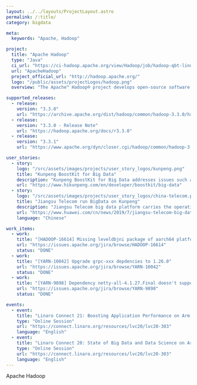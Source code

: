 ```yaml
---
layout: ../../layouts/ProjectLayout.astro
permalink: /:title/
category: bigdata

meta:
  keywords: "Apache, Hadoop"

project:
  title: "Apache Hadoop"
  type: "Java"
  ci_url: "https://ci-hadoop.apache.org/view/Hadoop/job/hadoop-qbt-linux-ARM-trunk/"
  url: "ApacheHadoop"
  project_official_url: "http://hadoop.apache.org/"
  logo: "/public/assets/projectLogos/hadoop.png"
  overview: "The Apache™ Hadoop® project develops open-source software for reliable, scalable, distributed computing. The Apache Hadoop software library is a framework that allows for the distributed processing of large data sets across clusters of computers using simple programming models. It is designed to scale up from single servers to thousands of machines, each offering local computation and storage. Rather than rely on hardware to deliver high-availability, the library itself is designed to detect and handle failures at the application layer, so delivering a highly-available service on top of a cluster of computers, each of which may be prone to failures."

supported_releases:
  - release:
    version: "3.3.0"
    url: "https://archive.apache.org/dist/hadoop/common/hadoop-3.3.0/hadoop-3.3.0-aarch64.tar.gz"
  - release:
    version: "3.3.0 - Release Note"
    url: "https://hadoop.apache.org/docs/r3.3.0"
  - release:
    version: "3.3.1"
    url: "https://www.apache.org/dyn/closer.cgi/hadoop/common/hadoop-3.3.1/hadoop-3.3.1-aarch64.tar.gz"

user_stories:
  - story:
    logo: "/src/assets/images/projects/user_story_logos/kunpeng.png"
    title: "Kunpeng BoostKit for Big Data"
    description: "Kunpeng BoostKit for Big Data addresses issues such as low query efficiency and difficult component performance tuning. It provides open source enablement and tuning guides for major big data components, basic acceleration software packages for smart I/O prefetch and Chinese cryptographic encryption and decryption, application acceleration software packages for machine learning and graph analysis algorithms, and open the openLooKeng cross-source and cross-domain query engine. This improves the big data analysis efficiency and maximizes the computing performance. "
    url: "https://www.hikunpeng.com/en/developer/boostkit/big-data"
  - story:
    logo: "/src/assets/images/projects/user_story_logos/china-telecom.png"
    title: "Jiangsu Telecom run BigData on Kunpeng"
    description: "Jiangsu Telecom big data platform carries the operation data, storage and analysis of all production systems of Jiangsu Telecom. It is one of the core business systems and has high requirements for computing performance, concurrent processing capacity and operation stability. After many scheme demonstrations and performance test evaluations, Jiangsu Telecom finally chose Huawei Taishan server based on Kunpeng(Aarch64) processor and open source Hadoop software to build a big data platform. After the platform was launched, it operated stably and significantly improved the business efficiency of Jiangsu Telecom."
    url: "https://www.huawei.com/cn/news/2019/7/jiangsu-telecom-big-data-kunpeng"
    language: "Chinese"

work_items:
  - work:
    title: "[HADOOP-16614] Missing leveldbjni package of aarch64 platform"
    url: "https://issues.apache.org/jira/browse/HADOOP-16614"
    status: "DONE"
  - work:
    title: "[YARN-10042] Upgrade grpc-xxx depdencies to 1.26.0"
    url: "https://issues.apache.org/jira/browse/YARN-10042"
    status: "DONE"
  - work:
    title: "[YARN-9898] Dependency netty-all-4.1.27.Final doesn't support ARM platform"
    url: "https://issues.apache.org/jira/browse/YARN-9898"
    status: "DONE"

events:
  - event:
    title: "Linaro Connect 21: Boosting Application Performance on Arm Data Centers"
    type: "Online Session"
    url: "https://connect.linaro.org/resources/lvc20/lvc20-303"
    language: "English"
  - event:
    title: "Linaro Connect 20: State of Big Data and Data Science on Arm"
    type: "Online Session"
    url: "https://connect.linaro.org/resources/lvc20/lvc20-303"
    language: "English"
---
```


<p>Apache Hadoop</p>
